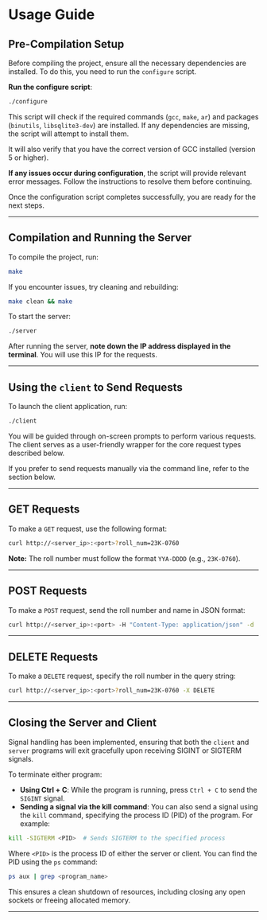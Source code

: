 
# Usage Guide

## Pre-Compilation Setup

Before compiling the project, ensure all the necessary dependencies are installed. To do this, you need to run the `configure` script.

**Run the configure script**:
```bash
./configure
```

This script will check if the required commands (`gcc`, `make`, `ar`) and packages (`binutils`, `libsqlite3-dev`) are installed. If any dependencies are missing, the script will attempt to install them.

It will also verify that you have the correct version of GCC installed (version 5 or higher).

**If any issues occur during configuration**, the script will provide relevant error messages. Follow the instructions to resolve them before continuing.

Once the configuration script completes successfully, you are ready for the next steps.

---

## Compilation and Running the Server

To compile the project, run:
```bash
make
```

If you encounter issues, try cleaning and rebuilding:
```bash
make clean && make
```

To start the server:
```bash
./server
```

After running the server, **note down the IP address displayed in the terminal**. You will use this IP for the requests.

---

## Using the `client` to Send Requests

To launch the client application, run:

```bash
./client
```

You will be guided through on-screen prompts to perform various requests. The client serves as a user-friendly wrapper for the core request types described below.

If you prefer to send requests manually via the command line, refer to the section below.

---

## GET Requests

To make a `GET` request, use the following format:
```bash
curl http://<server_ip>:<port>?roll_num=23K-0760
```

**Note:** The roll number must follow the format `YYA-DDDD` (e.g., `23K-0760`).

---

## POST Requests

To make a `POST` request, send the roll number and name in JSON format:
```bash
curl http://<server_ip>:<port> -H "Content-Type: application/json" -d '{"roll_num": "23K-0760", "name": "Muhammad Abd-Ur-Rahman"}'
```

---

## DELETE Requests

To make a `DELETE` request, specify the roll number in the query string:
```bash
curl http://<server_ip>:<port>?roll_num=23K-0760 -X DELETE
```

---

##  Closing the Server and Client

Signal handling has been implemented, ensuring that both the `client` and `server` programs will exit gracefully upon receiving SIGINT or SIGTERM signals.

To terminate either program:

- **Using Ctrl + C**: While the program is running, press `Ctrl + C` to send the `SIGINT` signal.
- **Sending a signal via the kill command**: You can also send a signal using the `kill` command, specifying the process ID (PID) of the program. For example:
```bash
kill -SIGTERM <PID>  # Sends SIGTERM to the specified process
```

Where `<PID>` is the process ID of either the server or client. You can find the PID using the `ps` command:
```bash
ps aux | grep <program_name>
```

This ensures a clean shutdown of resources, including closing any open sockets or freeing allocated memory.

---